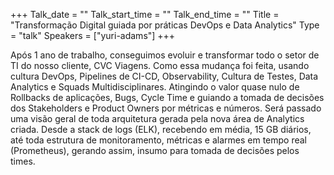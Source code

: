 +++
Talk_date = ""
Talk_start_time = ""
Talk_end_time = ""
Title = "Transformação Digital guiada por práticas DevOps e Data Analytics"
Type = "talk"
Speakers = ["yuri-adams"]
+++

Após 1 ano de trabalho, conseguimos evoluir e transformar todo o setor de TI do nosso cliente, CVC Viagens. Como essa mudança foi feita, usando cultura DevOps, Pipelines de CI-CD, Observability, Cultura de Testes, Data Analytics e Squads Multidisciplinares. Atingindo o valor quase nulo de Rollbacks de aplicações, Bugs, Cycle Time e guiando a tomada de decisões dos Stakeholders e Product Owners por métricas e números. Será passado uma visão geral de toda arquitetura gerada pela nova área de Analytics criada. Desde a stack de logs (ELK), recebendo em média, 15 GB diários, até toda estrutura de monitoramento, métricas e alarmes em tempo real (Prometheus), gerando assim, insumo para tomada de decisões pelos times.
